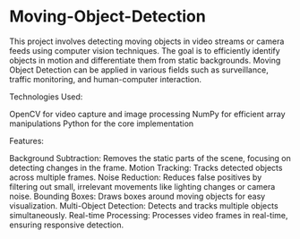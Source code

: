 # Moving-Object-Detection
This project involves detecting moving objects in video streams or camera feeds using computer vision techniques. The goal is to efficiently identify objects in motion and differentiate them from static backgrounds. Moving Object Detection can be applied in various fields such as surveillance, traffic monitoring, and human-computer interaction.

Technologies Used:

OpenCV for video capture and image processing
NumPy for efficient array manipulations
Python for the core implementation

Features:

Background Subtraction: Removes the static parts of the scene, focusing on detecting changes in the frame.
Motion Tracking: Tracks detected objects across multiple frames.
Noise Reduction: Reduces false positives by filtering out small, irrelevant movements like lighting changes or camera noise.
Bounding Boxes: Draws boxes around moving objects for easy visualization.
Multi-Object Detection: Detects and tracks multiple objects simultaneously.
Real-time Processing: Processes video frames in real-time, ensuring responsive detection.
